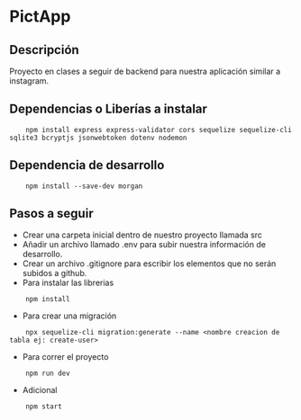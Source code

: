 # PictApp

## Descripción
Proyecto en clases a seguir de backend para nuestra aplicación similar a instagram.

## Dependencias o Liberías a instalar
```
    npm install express express-validator cors sequelize sequelize-cli sqlite3 bcryptjs jsonwebtoken dotenv nodemon
```

## Dependencia de desarrollo

```
    npm install --save-dev morgan
```

## Pasos a seguir

* Crear una carpeta inicial dentro de nuestro proyecto llamada src
* Añadir un archivo llamado .env para subir nuestra información de desarrollo.
* Crear un archivo .gitignore para escribir los elementos que no serán subidos a github.
* Para instalar las librerias
```
    npm install
```
* Para crear una migración
```
    npx sequelize-cli migration:generate --name <nombre creacion de tabla ej: create-user>
```
* Para correr el proyecto
```
    npm run dev
```
* Adicional
```
    npm start
```